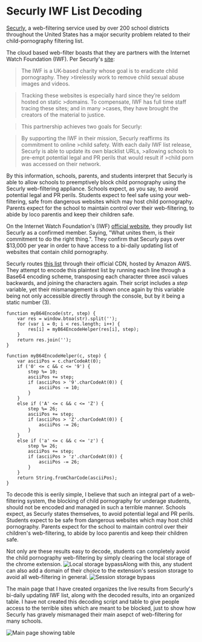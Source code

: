 # Securly IWF List Decoding
[Securly](https://www.securly.com/), a web-filtering service used by over 200 school districts throughout the United States has a major security problem related to their child-pornography filtering list.

The cloud based web-filter boasts that they are partners with the Internet Watch Foundation (IWF). Per Securly's [site](https://blog.securly.com/2016/06/29/meet-our-new-partners-ikeepsafe-the-internet-watch-foundation/): 

> The IWF is a UK-based charity whose goal is to eradicate child pornography. They >tirelessly work to remove child sexual abuse images and videos.

>Tracking these websites is especially hard since they’re seldom hosted on static >domains. To compensate, IWF has full time staff tracing these sites; and in many >cases, they have brought the creators of the material to justice.

>This partnership achieves two goals for Securly:

>By supporting the IWF in their mission, Securly reaffirms its commitment to online >child safety.
>With each daily IWF list release, Securly is able to update its own blacklist URLs, >allowing schools to pre-empt potential legal and PR perils that would result if >child porn was accessed on their network.

By this information, schools, parents, and students interpret that Securly is able to allow schools to preemptively block child pornography using the Securly web-filtering appliance. Schools expect, as you say, to avoid potential legal and PR perils. Students expect to feel safe using your web-filtering, safe from dangerous websites which may host child pornography. Parents expect for the school to maintain control over their web-filtering, to abide by loco parentis and keep their children safe.

On the Internet Watch Foundation's (IWF) [official website](https://www.iwf.org.uk/become-a-member/join-us/our-members), they proudly list Securly as a confirmed member. Saying, "What unites them, is their commitment to do the right thing.". They confirm that Securly pays over $13,000 per year in order to have access to a bi-daily updating list of websites that contain child pornography.

Securly routes [this list](http://cdn1.securly.com/iwf-encode.txt) through their official CDN, hosted by Amazon AWS. They attempt to encode this plaintext list by running each line through a Base64 encoding scheme, transposing each character three ascii values backwards, and joining the characters again. Their script includes a *step* variable, yet their mismanagement is shown once again by this variable being not only accessible directly through the console, but by it being a static number (3).

~~~~
function myB64Encode(str, step) {
	var res = window.btoa(str).split('');
	for (var i = 0; i < res.length; i++) {
		res[i] = myB64EncodeHelper(res[i], step);
	}
	return res.join('');
}

function myB64EncodeHelper(c, step) {
	var asciiPos = c.charCodeAt(0);
	if ('0' <= c && c <= '9') {
		step %= 10;
		asciiPos += step;
		if (asciiPos > '9'.charCodeAt(0)) {
			asciiPos -= 10;
		}
	}
	else if ('A' <= c && c <= 'Z') {
		step %= 26;
		asciiPos += step;
		if (asciiPos > 'Z'.charCodeAt(0)) {
			asciiPos -= 26;
		}
	}
	else if ('a' <= c && c <= 'z') {
		step %= 26;
		asciiPos += step;
		if (asciiPos > 'z'.charCodeAt(0)) {
			asciiPos -= 26;
		}
	}
	return String.fromCharCode(asciiPos);
}
~~~~

To decode this is eerily simple,  I believe that such an integral part of a web-filtering system, the blocking of child pornography for underage students, should not be encoded and managed in such a terrible manner. Schools expect, as Securly states themselves, to avoid potential legal and PR perils. Students expect to be safe from dangerous websites which may host child pornography. Parents expect for the school to maintain control over their children's web-filtering, to abide by loco parentis and keep their children safe.

Not only are these results easy to decode, students can completely avoid the child pornography web-filtering by simply clearing the local storage of the chrome extension. 
![Local storage bypass](http://i.imgur.com/MiUiilo.png "Local storage bypass")Along with this, any student can also add a domain of their choice to the extension's session storage to avoid all web-filtering in general.
![Session storage bypass](http://i.imgur.com/GHJGDFi.png "Session storage bypass")


The main page that I have created organizes the live results from Securly's bi-daily updating IWF list, along with the decoded results, into an organized table. I have not created this decoding script and table to give people access to the terrible sites which are meant to be blocked, just to show how Securly has gravely mismanaged their main asepct of web-filtering for many schools.

![Main page showing table](http://i.imgur.com/FBuCXZC.png "Main page showng table")
